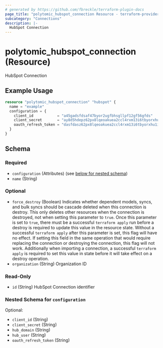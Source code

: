 ```yaml
---
# generated by https://github.com/fbreckle/terraform-plugin-docs
page_title: "polytomic_hubspot_connection Resource - terraform-provider-polytomic"
subcategory: "Connections"
description: |-
  HubSpot Connection
---
```


# polytomic_hubspot_connection (Resource)

HubSpot Connection

## Example Usage

```terraform
resource "polytomic_hubspot_connection" "hubspot" {
  name = "example"
  configuration = {
    client_id           = "a45gadsfdsaf47byor2ugfbhsgllpf12gf56gfds"
    client_secret       = "ay8d5hdepz62px8lqeoakuea2ccl4rxm13i6tbyorxhu1i20kc8ruvksmzxq"
    oauth_refresh_token = "dasfdasz62px8lqeoakuea2ccl4rxm13i6tbyorxhu1i20kc8ruvksmzxq"
  }
}
```

<!-- schema generated by tfplugindocs -->
## Schema

### Required

- `configuration` (Attributes) (see [below for nested schema](#nestedatt--configuration))
- `name` (String)

### Optional

- `force_destroy` (Boolean) Indicates whether dependent models, syncs, and bulk syncs should be cascade deleted when this connection is destroy. This only deletes other resources when the connection is destroyed, not when setting this parameter to `true`. Once this parameter is set to `true`, there must be a successful `terraform apply` run before a destroy is required to update this value in the resource state. Without a successful `terraform apply` after this parameter is set, this flag will have no effect. If setting this field in the same operation that would require replacing the connection or destroying the connection, this flag will not work. Additionally when importing a connection, a successful `terraform apply` is required to set this value in state before it will take effect on a destroy operation.
- `organization` (String) Organization ID

### Read-Only

- `id` (String) HubSpot Connection identifier

<a id="nestedatt--configuration"></a>
### Nested Schema for `configuration`

Optional:

- `client_id` (String)
- `client_secret` (String)
- `hub_domain` (String)
- `hub_user` (String)
- `oauth_refresh_token` (String)



